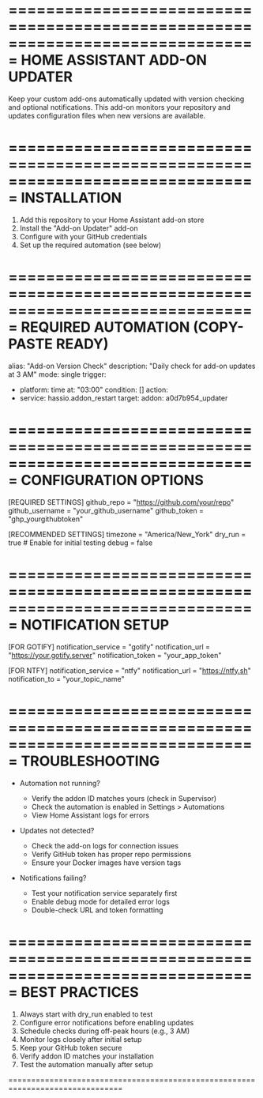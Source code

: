 ===============================================================================
                     HOME ASSISTANT ADD-ON UPDATER
===============================================================================

Keep your custom add-ons automatically updated with version checking and optional
notifications. This add-on monitors your repository and updates configuration
files when new versions are available.

===============================================================================
INSTALLATION
===============================================================================

1. Add this repository to your Home Assistant add-on store
2. Install the "Add-on Updater" add-on
3. Configure with your GitHub credentials
4. Set up the required automation (see below)

===============================================================================
REQUIRED AUTOMATION (COPY-PASTE READY)
===============================================================================

alias: "Add-on Version Check"
description: "Daily check for add-on updates at 3 AM"
mode: single
trigger:
  - platform: time
    at: "03:00"
condition: []
action:
  - service: hassio.addon_restart
    target:
      addon: a0d7b954_updater

===============================================================================
CONFIGURATION OPTIONS
===============================================================================

[REQUIRED SETTINGS]
github_repo      = "https://github.com/your/repo"
github_username  = "your_github_username"
github_token     = "ghp_yourgithubtoken"

[RECOMMENDED SETTINGS]
timezone         = "America/New_York"
dry_run          = true    # Enable for initial testing
debug            = false

===============================================================================
NOTIFICATION SETUP
===============================================================================

[FOR GOTIFY]
notification_service = "gotify"
notification_url    = "https://your.gotify.server"
notification_token  = "your_app_token"

[FOR NTFY]
notification_service = "ntfy"
notification_url    = "https://ntfy.sh"
notification_to     = "your_topic_name"

===============================================================================
TROUBLESHOOTING
===============================================================================

* Automation not running?
  - Verify the addon ID matches yours (check in Supervisor)
  - Check the automation is enabled in Settings > Automations
  - View Home Assistant logs for errors

* Updates not detected?
  - Check the add-on logs for connection issues
  - Verify GitHub token has proper repo permissions
  - Ensure your Docker images have version tags

* Notifications failing?
  - Test your notification service separately first
  - Enable debug mode for detailed error logs
  - Double-check URL and token formatting

===============================================================================
BEST PRACTICES
===============================================================================

1. Always start with dry_run enabled to test
2. Configure error notifications before enabling updates
3. Schedule checks during off-peak hours (e.g., 3 AM)
4. Monitor logs closely after initial setup
5. Keep your GitHub token secure
6. Verify addon ID matches your installation
7. Test the automation manually after setup

===============================================================================